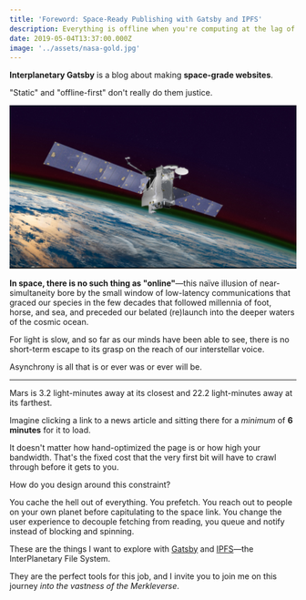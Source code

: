 ```yaml
---
title: 'Foreword: Space-Ready Publishing with Gatsby and IPFS'
description: Everything is offline when you're computing at the lag of light.
date: 2019-05-04T13:37:00.000Z
image: '../assets/nasa-gold.jpg'
---
```


**Interplanetary Gatsby** is a blog about making **space-grade websites**.

"Static" and "offline-first" don't really do them justice.

![asynchrony](../assets/nasa-gold.jpg)

**In space, there is no such thing as "online"**—this naïve illusion of
near-simultaneity bore by the small window of low-latency communications that
graced our species in the few decades that followed millennia of foot, horse,
and sea, and preceded our belated (re)launch into the deeper waters of the
cosmic ocean.

For light is slow, and so far as our minds have been able to see, there is no
short-term escape to its grasp on the reach of our interstellar voice.

Asynchrony is all that is or ever was or ever will be.

---

Mars is 3.2 light-minutes away at its closest and 22.2 light-minutes away at
its farthest.

Imagine clicking a link to a news article and sitting there for a _minimum_ of
**6 minutes** for it to load.

It doesn't matter how hand-optimized the page is or how high your bandwidth.
That's the fixed cost that the very first bit will have to crawl through before
it gets to you.

How do you design around this constraint?

You cache the hell out of everything. You prefetch. You reach out to people on
your own planet before capitulating to the space link. You change the user
experience to decouple fetching from reading, you queue and notify instead of
blocking and spinning.

These are the things I want to explore with [Gatsby](https://gatsbyjs.org) and
[IPFS](https://ipfs.io 'InterPlanetary File System')—the InterPlanetary File
System.

They are the perfect tools for this job, and I invite you to join me on this
journey _into the vastness of the Merkleverse_.
